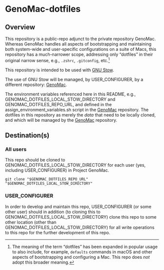 # GenoMac-dotfiles
## Overview
This repository is a public-repo adjunct to the private repository GenoMac. Whereas GenoMac handles all aspects of bootstrapping and maintaining both system-wide and user-specific configurations on a suite of Macs, this repository has a much-narrower scope, addressing only “dotfiles” in their original narrow sense, e.g., `.zshrc`, `.gitconfig`, etc.[^1]

This repository is intended to be used with [GNU Stow](https://www.gnu.org/software/stow/).

The use of GNU Stow will be managed, by USER_CONFIGURER, by a different repository: [GenoMac](https://github.com/jimratliff/GenoMac).

The environment variables referenced here in this README, e.g., GENOMAC_DOTFILES_LOCAL_STOW_DIRECTORY and GENOMAC_DOTFILES_REPO_URL, and defined in the
assign_environment_variables.sh script in the [GenoMac](https://github.com/jimratliff/GenoMac) repository. The dotfiles in this repository as merely
the *data* that need to be locally cloned, and which will be managed by the [GenoMac](https://github.com/jimratliff/GenoMac) repository.

## Destination(s)
### All users
This repo should be cloned to GENOMAC_DOTFILES_LOCAL_STOW_DIRECTORY for each user (yes, including USER_CONFIGURER) in Project GenoMac.

```shell
git clone "$GENOMAC_DOTFILES_REPO_URL" "$GENOMAC_DOTFILES_LOCAL_STOW_DIRECTORY"
```

### USER_CONFIGURER
In order to develop and maintain this repo, USER_CONFIGURER (or some other user) should in addition (to cloning this to GENOMAC_DOTFILES_LOCAL_STOW_DIRECTORY) clone this repo to some other location (other than GENOMAC_DOTFILES_LOCAL_STOW_DIRECTORY) for all write operations to this repo for the further development of this repo.


[^1]: The meaning of the term “dotfiles” has been expanded in popular usage to also include, for example, `defaults` commands in macOS and other aspects of bootstrapping and configuring a Mac. This repo does *not* adopt this broader meaning.
